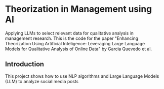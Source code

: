 # Theorization in Management using AI
Applying LLMs to select relevant data for qualitative analysis in management research.
This is the code for the paper "Enhancing Theorization Using Artificial Inteligence: Leveraging Large Language Models for Qualitative Analysis of Online Data" by Garcia Quevedo et al.

## Introduction

This project shows how to use NLP algorithms and Large Language Models (LLM) to analyze social media posts